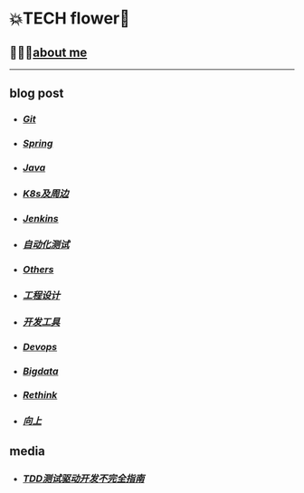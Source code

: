 # 💥TECH flower🦾
## 🥸👉🏻[about me](aboutMe)

---
## blog post

* ### *[Git](git/index)*
* ### *[Spring](spring/index)*
* ### *[Java](java/index)*
* ### *[K8s及周边](k8s及周边/index)*
* ### *[Jenkins](jenkins/index)*
* ### *[自动化测试](自动化测试/index)*
* ### *[Others](others/index)*
* ### *[工程设计](工程设计/index)*
* ### *[开发工具](开发工具/index)*
* ### *[Devops](devops/index)*
* ### *[Bigdata](bigdata/index)*
* ### *[Rethink](rethink/index)*
* ### *[向上](向上/index)*

## media
* ### *[TDD测试驱动开发不完全指南](https://www.bilibili.com/video/BV1t64y1u7C1)*
